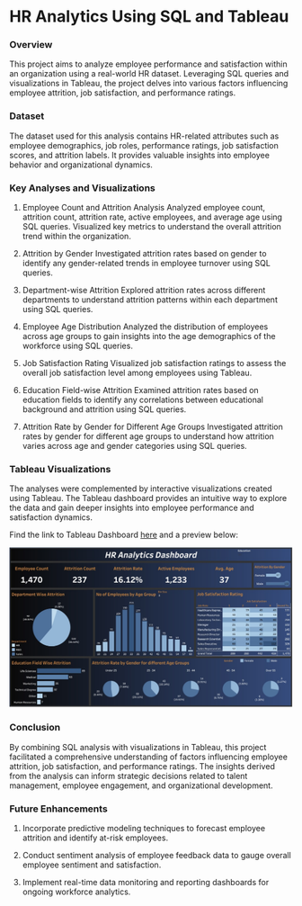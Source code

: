 # HR Analytics Using SQL and Tableau

### Overview

This project aims to analyze employee performance and satisfaction within an organization using a real-world HR dataset. Leveraging SQL queries and visualizations in Tableau, the project delves into various factors influencing employee attrition, job satisfaction, and performance ratings.

### Dataset

The dataset used for this analysis contains HR-related attributes such as employee demographics, job roles, performance ratings, job satisfaction scores, and attrition labels. It provides valuable insights into employee behavior and organizational dynamics.

### Key Analyses and Visualizations
1. Employee Count and Attrition Analysis
Analyzed employee count, attrition count, attrition rate, active employees, and average age using SQL queries.
Visualized key metrics to understand the overall attrition trend within the organization.

2. Attrition by Gender
Investigated attrition rates based on gender to identify any gender-related trends in employee turnover using SQL queries.
4. Department-wise Attrition
Explored attrition rates across different departments to understand attrition patterns within each department using SQL queries.
5. Employee Age Distribution
Analyzed the distribution of employees across age groups to gain insights into the age demographics of the workforce using SQL queries.
6. Job Satisfaction Rating
Visualized job satisfaction ratings to assess the overall job satisfaction level among employees using Tableau.
7. Education Field-wise Attrition
Examined attrition rates based on education fields to identify any correlations between educational background and attrition using SQL queries.
8. Attrition Rate by Gender for Different Age Groups
Investigated attrition rates by gender for different age groups to understand how attrition varies across age and gender categories using SQL queries.

### Tableau Visualizations
The analyses were complemented by interactive visualizations created using Tableau. The Tableau dashboard provides an intuitive way to explore the data and gain deeper insights into employee performance and satisfaction dynamics.

Find the link to Tableau Dashboard [here](https://public.tableau.com/views/HRAnalytics_17136631228760/HRAnalytics?:language=en-US&:sid=&:display_count=n&:origin=viz_share_link) and a preview below:

![Screenshot of Tableau Dashboard](https://github.com/NvkAnirudh/HR-Analytics-Using-SQL-and-Tableau/blob/main/Tableau_dashboard.jpeg)

### Conclusion
By combining SQL analysis with visualizations in Tableau, this project facilitated a comprehensive understanding of factors influencing employee attrition, job satisfaction, and performance ratings. The insights derived from the analysis can inform strategic decisions related to talent management, employee engagement, and organizational development.

### Future Enhancements
1. Incorporate predictive modeling techniques to forecast employee attrition and identify at-risk employees.
   
3. Conduct sentiment analysis of employee feedback data to gauge overall employee sentiment and satisfaction.
4. Implement real-time data monitoring and reporting dashboards for ongoing workforce analytics.

